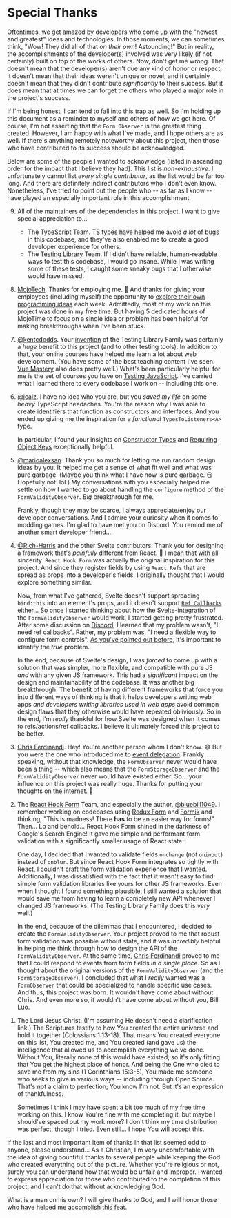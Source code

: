 # Special Thanks

Oftentimes, we get amazed by developers who come up with the "newest and greatest" ideas and technologies. In those moments, we can sometimes think, "Wow! They did all of that _on their own_! Astounding!" But in reality, the accomplishments of the developer(s) involved was very likely (if not certainly) built on top of the works of others. Now, don't get me wrong. That doesn't mean that the developer(s) aren't due any kind of honor or respect; it doesn't mean that their ideas weren't unique or novel; and it certainly doesn't mean that they didn't contribute _significantly_ to their success. But it does mean that at times we can forget the others who played a major role in the project's success.

If I'm being honest, I can tend to fall into this trap as well. So I'm holding up this document as a reminder to myself and others of how we got here. Of course, I'm not asserting that the `Form Observer` is the greatest thing created. However, I am happy with what I've made, and I hope others are as well. If there's anything remotely noteworthy about this project, then those who have contributed to its success should be acknowledged.

Below are some of the people I wanted to acknowledge (listed in ascending order for the impact that I believe they had). This list is _non-exhaustive_. I unfortunately cannot list _every single contributor_, as the list would be far too long. And there are definitely indirect contributors who I don't even know. Nonetheless, I've tried to point out the people who -- as far as I know -- have played an especially important role in this accomplishment.

<ol reversed>
  <li>
    <p>All of the maintainers of the dependencies in this project. I want to give special appreciation to...</p>
    <ul>
      <li>
        The <a href="https://www.typescriptlang.org/">TypeScript</a> Team. TS types have helped me avoid <em>a lot</em> of bugs in this codebase, and they've also enabled me to create a good developer experience for others.
      </li>
      <li>
        The <a href="https://testing-library.com/">Testing Library</a> Team. If I didn't have reliable, human-readable ways to test this codebase, I would go insane. While I was writing some of these tests, I caught some sneaky bugs that I otherwise would have missed.
      </li>
    </ul>
  </li>

  <li>
    <p>
      <a href="https://www.mojotech.com/">MojoTech</a>. Thanks for employing me. 🙂 And thanks for giving your employees (including myself) the opportunity to <a href="https://www.mojotech.com/jobs/">explore their own programming ideas</a> each week. Admittedly, most of my work on this project was done in my free time. But having 5 dedicated hours of MojoTime to focus on a single idea or problem has been helpful for making breakthroughs when I've been stuck.
    </p>
  </li>

  <li>
    <p>
      <a href="https://github.com/kentcdodds">@kentcdodds</a>. Your <a href="https://kentcdodds.com/blog/introducing-the-react-testing-library">invention</a> of the Testing Library Family was certainly a <em>huge</em> benefit to this project (and to other testing tools). In addition to that, your online courses have helped me learn a lot about web development. (You have some of the best teaching content I've seen. <a href="https://www.vuemastery.com/">Vue Mastery</a> also does pretty well.) What's been particularly helpful for me is the set of courses you have on <a href="https://testingjavascript.com/">Testing JavaScript</a>. I've carried what I learned there to every codebase I work on -- including this one.
    </p>
  </li>

  <li>
    <p>
      <a href="https://github.com/jcalz">@jcalz</a>. I have no idea who you are, but you <em>saved my life</em> on some <em>heavy</em> TypeScript headaches. You're the reason why I was able to create identifiers that function as constructors and interfaces. And you ended up giving me the inspiration for a <em>functional</em> <code>TypesToListeners&lt;A&gt;</code> type.
    </p>
    <p>
      In particular, I found your insights on <a href="https://stackoverflow.com/questions/64228054/overload-class-type-definition-in-typescript/64229224#64229224">Constructor Types</a> and <a href="https://stackoverflow.com/a/66680470/17777687">Requiring Object Keys</a> exceptionally helpful.
    </p>
  </li>

  <li>
    <p>
      <a href="https://github.com/Marioalexsan">@marioalexsan</a>. Thank you <em>so</em> much for letting me run random design ideas by you. It helped me get a sense of what fit well and what was pure garbage. (Maybe you think what I have now is pure garbage. 😏 Hopefully not. lol.) My conversations with you especially helped me settle on how I wanted to go about handling the <code>configure</code> method of the <code>FormValidityObserver</code>. <em>Big</em> breakthrough for me.
    <p>
    <p>
      Frankly, though they may be scarce, I always appreciate/enjoy our developer conversations. And I admire your curiosity when it comes to modding games. I'm glad to have met you on Discord. You remind me of another smart developer friend...
    </p>
  </li>

  <li>
    <p>
      <a href="https://github.com/Rich-Harris">@Rich-Harris</a> and the other Svelte contributors. Thank you for designing a framework that's <em>painfully</em> different from React. 🙂 I mean that with all sincerity. <code>React Hook Form</code> was actually the original inspiration for this project. And since they register fields by using <code>React Refs</code> that are spread as props into a developer's fields, I originally thought that I would explore something similar.
    </p>
    <p>
      Now, from what I've gathered, Svelte doesn't support spreading <code>bind:this</code> into an element's props, and it doesn't support <a href="https://react.dev/reference/react-dom/components/common#ref-callback"><code>Ref Callbacks</code></a> either... So once I started thinking about how the Svelte-integration of the <code>FormValidityObserver</code> would work, I started getting pretty frustrated. After some discussion on <a href="https://discord.com/channels/457912077277855764/1109831123472756787/1109831123472756787">Discord</a>, I learned that my problem wasn't, "I need ref callbacks". Rather, my problem was, "I need a flexible way to configure form controls". <a href="https://github.com/sveltejs/kit/issues/334#issuecomment-804987028">As you've pointed out before</a>, it's important to identify the <em>true</em> problem.
    </p>
    <p>
      In the end, because of Svelte's design, I was <em>forced</em> to come up with a solution that was simpler, more flexible, and compatible with pure JS <em>and</em> with any given JS framework. This had a <em>significant</em> impact on the design and maintainability of the codebase. It was another big breakthrough. The benefit of having different frameworks that force you into different ways of thinking is that it helps developers writing web apps <em>and developers writing libraries used in web apps</em> avoid common design flaws that they otherwise would have repeated obliviously. So in the end, I'm <em>really</em> thankful for how Svelte was designed when it comes to refs/actions/ref callbacks. I believe it ultimately forced this project to be better.
    </p>
  </li>

  <li>
    <p>
      <a href="https://gomakethings.com/about/">Chris Ferdinandi</a>. Hey! You're another person whom I don't know. 😅 But you were the one who introduced me to <a href="https://gomakethings.com/why-is-javascript-event-delegation-better-than-attaching-events-to-each-element/">event delegation</a>. Frankly speaking, without that knowledge, the <code>FormObserver</code> never would have been a thing -- which also means that the <code>FormStorageObserver</code> and the <code>FormValidityObserver</code> never would have existed either. So... your influence on this project was really huge. Thanks for putting your thoughts on the internet. 🙂
    </p>
  </li>

  <li>
    <p>
      The <a href="https://react-hook-form.com/">React Hook Form</a> Team, and especially the author, <a href="https://github.com/bluebill1049">@bluebill1049</a>. I remember working on codebases using <a href="https://redux-form.com/8.3.0/">Redux Form</a> and <a href="https://formik.org/">Formik</a> and thinking, "This is madness! There <strong>has</strong> to be an easier way for forms!". Then... Lo and behold... React Hook Form shined in the darkness of Google's Search Engine! It gave me simple and performant form validation with a significantly smaller usage of React state.
    </p>
    <p>
      One day, I decided that I wanted to validate fields <code>onchange</code> (<em>not</em> <code>oninput</code>) instead of <code>onblur</code>. But since React Hook Form integrates so tightly with React, I couldn't craft the form validation experience that I wanted. Additionally, I was dissatisfied with the fact that it wasn't easy to find simple form validation libraries like yours for other JS frameworks. Even when I thought I found something plausible, I still wanted a solution that would save me from having to learn a completely new API whenever I changed JS frameworks. (The Testing Library Family does this <em>very</em> well.)
    </p>
    <p>
      In the end, because of the dilemmas that I encountered, I decided to create the <code>FormValidityObserver</code>. Your project proved to me that robust form validation was possible without state, and it was <em>incredibly</em> helpful in helping me think through how to design the API of the <code>FormValidityObserver</code>. At the same time, <a href="https://gomakethings.com/about/">Chris Ferdinandi</a> proved to me that I could respond to events from form fields <em>in a single place</em>. So as I thought about the original versions of the <code>FormValidityObserver</code> (and the <code>FormStorageObserver</code>), I concluded that what I <em>really</em> wanted was a <code>FormObserver</code> that could be specialized to handle specific use cases. And thus, this project was born. It wouldn't have come about without Chris. And even more so, it wouldn't have come about without you, Bill Luo.
    </p>
  </li>

  <li>
    <p>
      The Lord Jesus Christ. (I'm assuming He doesn't need a clarification link.) The Scriptures testify to how You created the entire universe and hold it together (Colossians 1:13-18). That means You created everyone on this list, You created me, and You created (and gave us) the intelligence that allowed us to accomplish everything we've done. Without You, literally none of this would have existed; so it's only fitting that You get the highest place of honor. And being the One who died to save me from my sins (1 Corinthians 15:3-5), You made me someone who seeks to give in various ways -- including through Open Source. That's not a claim to perfection; You know I'm not. But it's an expression of thankfulness.
    </p>
    <p>
      Sometimes I think I may have spent a bit too much of my free time working on this. I know You're fine with me completing it, but maybe I should've spaced out my work more? I don't think my time distribution was perfect, though I tried. Even still... I hope You will accept this.
    </p>
  </li>
</ol>

If the last and most important item of thanks in that list seemed odd to anyone, please understand... As a Christian, I'm very uncomfortable with the idea of giving bountiful thanks to several people while keeping the God who created everything out of the picture. Whether you're religious or not, surely you can understand how that would be unfair and improper. I wanted to express appreciation for those who contributed to the completion of this project, and I can't do that without acknowledging God.

What is a man on his own? I will give thanks to God, and I will honor those who have helped me accomplish this feat.

